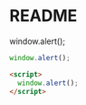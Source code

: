 # README

<script>window.alert()</script>

window.alert();

```js
window.alert();
```

```html
<script>
  window.alert();
</script>
```
